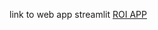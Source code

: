 link to web app streamlit [ROI APP]([http://www.example.com](https://roiappapp-7axrmk956qkmfjgw8gzwwl.streamlit.app/)https://roiappapp-7axrmk956qkmfjgw8gzwwl.streamlit.app/)
